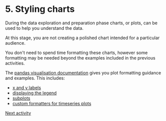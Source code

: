 # 5. Styling charts

During the data exploration and preparation phase charts, or plots, can be used to help you understand the data.

At this stage, you are not creating a polished chart intended for a particular audience.

You don't need to spend time formatting these charts, however some formatting may be needed beyond the examples included
in the previous activities.

The [pandas visualisation documentation](https://pandas.pydata.org/docs/user_guide/visualization.html#plot-formatting)
gives you plot formatting guidance and examples. This includes:

- [x and y labels](https://pandas.pydata.org/docs/user_guide/visualization.html#controlling-the-labels)
- [displaying the legend](https://pandas.pydata.org/docs/user_guide/visualization.html#controlling-the-legend)
- [subplots](https://pandas.pydata.org/docs/user_guide/visualization.html#plot-formatting)
- [custom formatters for timeseries plots](https://pandas.pydata.org/docs/user_guide/visualization.html#custom-formatters-for-timeseries-plots)

[Next activity](3-6-lint.md)